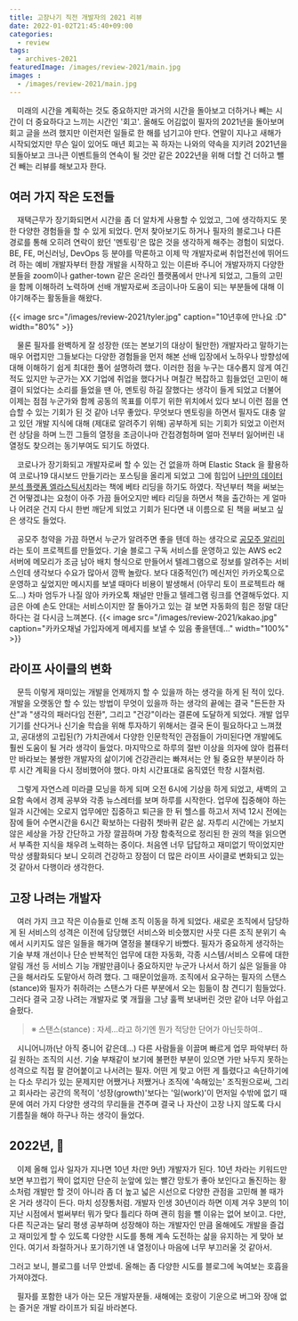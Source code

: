 ```yaml
---
title: 고장나기 직전 개발자의 2021 리뷰
date: 2022-01-02T21:45:40+09:00
categories:
  - review
tags:
  - archives-2021
featuredImage: /images/review-2021/main.jpg
images :
  - /images/review-2021/main.jpg
---
```



　미래의 시간을 계획하는 것도 중요하지만 과거의 시간을 돌아보고 더하거나 빼는 시간이 더 중요하다고 느끼는 시간인 '회고'. 올해도 어김없이 필자의 2021년을 돌아보며 회고 글을 쓰려 했지만 이런저런 일들로 한 해를 넘기고야 만다. 연말이 지나고 새해가 시작되었지만 무슨 일이 있어도 매년 회고는 꼭 하자는 나와의 약속을 지키려 2021년을 되돌아보고 크나큰 이벤트들의 연속이 될 것만 같은 2022년을 위해 더할 건 더하고 뺄 건 빼는 리뷰를 해보고자 한다.


## 여러 가지 작은 도전들

　재택근무가 장기화되면서 시간을 좀 더 알차게 사용할 수 있었고, 그에 생각하지도 못한 다양한 경험들을 할 수 있게 되었다. 먼저 찾아보기도 하거나 필자의 블로그나 다른 경로를 통해 오히려 연락이 왔던 '멘토링'은 많은 것을 생각하게 해주는 경험이 되었다. BE, FE, 머신러닝, DevOps 등 분야를 막론하고 이제 막 개발자로써 취업전선에 뛰어드려 하는 예비 개발자부터 한참 개발을 시작하고 있는 이른바 주니어 개발자까지 다양한 분들을 zoom이나 gather-town 같은 온라인 플랫폼에서 만나게 되었고, 그들의 고민을 함께 이해하려 노력하며 선배 개발자로써 조금이나마 도움이 되는 부분들에 대해 이야기해주는 활동들을 해왔다.

{{< image src="/images/review-2021/tyler.jpg" caption="10년후에 만나요 :D" width="80%" >}}

　물론 필자를 완벽하게 잘 성장한 (또는 본보기의 대상이 될만한) 개발자라고 말하기는 매우 어렵지만 그들보다는 다양한 경험들을 먼저 해본 선배 입장에서 노하우나 방향성에 대해 이해하기 쉽게 최대한 풀어 설명하려 했다. 이러한 점을 누구는 대수롭지 않게 여긴 적도 있지만 누군가는 XX 기업에 취업을 했다거나 며칠간 복잡하고 힘들었던 고민이 해결이 되었다는 소리를 들었을 땐 아, 멘토링 하길 잘했다는 생각이 들게 되었고 더불어 이제는 점점 누군가와 함께 공동의 목표를 이루기 위한 위치에서 있다 보니 이런 점을 연습할 수 있는 기회가 된 것 같아 너무 좋았다. 무엇보다 멘토링을 하면서 필자도 대충 알고 있던 개발 지식에 대해 (제대로 알려주기 위해) 공부하게 되는 기회가 되었고 이런저런 상담을 하며 느낀 그들의 열정을 조금이나마 간접경험하며 얼마 전부터 잃어버린 내 열정도 찾으려는 동기부여도 되기도 하였다.

　코로나가 장기화되고 개발자로써 할 수 있는 건 없을까 하며 Elastic Stack 을 활용하여 코로나19 대시보드 만들기라는 포스팅을 올리게 되었고 그에 힘입어 [나만의 데이터 분석 플랫폼 엘라스틱서치](http://www.kyobobook.co.kr/product/detailViewKor.laf?barcode=9791165920500)라는 책에 베타 리딩을 하기도 하였다. 작년부터 책을 써보는 건 어떻겠냐는 요청이 아주 가끔 들어오지만 베타 리딩을 하면서 책을 출간하는 게 얼마나 어려운 건지 다시 한번 깨닫게 되었고 기회가 된다면 내 이름으로 된 책을 써보고 싶은 생각도 들었다.

　공모주 청약을 가끔 하면서 누군가 알려주면 좋을 텐데 하는 생각으로 [공모주 알리미](https://hilarious-pearl-833.notion.site/89148aa1197646fa8465d844400e9f5f) 라는 토이 프로젝트를 만들었다. 기술 블로그 구독 서비스를 운영하고 있는 AWS ec2 서버에 메모리가 조금 남아 배치 형식으로 만들어서 텔레그램으로 정보를 알려주는 서비스인데 생각보다 수요가 많아서 깜짝 놀랐다. 보다 대중적인(?) 메신저인 카카오톡으로 운영하고 싶었지만 메시지를 보낼 때마다 비용이 발생해서 (아무리 토이 프로젝트라 해도...) 차마 엄두가 나질 않아 카카오톡 채널만 만들고 텔레그램 링크를 연결해두었다. 지금은 아예 손도 안대는 서비스이지만 잘 돌아가고 있는 걸 보면 자동화의 힘은 정말 대단하다는 걸 다시금 느껴본다.
{{< image src="/images/review-2021/kakao.jpg" caption="카카오채널 가입자에게 메세지를 보낼 수 있음 좋을텐데..." width="100%" >}}


## 라이프 사이클의 변화

　문득 이렇게 재미있는 개발을 언제까지 할 수 있을까 하는 생각을 하게 된 적이 있다. 개발을 오랫동안 할 수 있는 방법이 무엇이 있을까 하는 생각의 끝에는 결국 "든든한 자산"과 "생각의 패러다임 전환", 그리고 "건강"이라는 결론에 도달하게 되었다. 개발 업무 기기를 산다거나 신기술 학습을 위해 투자하기 위해서는 결국 돈이 필요하다고 느껴졌고, 공대생의 고립된(?) 가치관에서 다양한 인문학적인 관점들이 가미된다면 개발에도 훨씬 도움이 될 거라 생각이 들었다. 마지막으로 하루의 절반 이상을 의자에 앉아 컴퓨터만 바라보는 불쌍한 개발자의 삶이기에 건강관리는 빠져서는 안 될 중요한 부분이라 하루 시간 계획을 다시 정비했어야 했다. 마치 시간표대로 움직였던 학창 시절처럼.


　그렇게 자연스레 미라클 모닝을 하게 되며 오전 6시에 기상을 하게 되었고, 새벽의 고요함 속에서 경제 공부와 각종 뉴스레터를 보며 하루를 시작한다. 업무에 집중해야 하는 일과 시간에는 오로지 업무에만 집중하고 퇴근을 한 뒤 헬스를 하고서 저녁 12시 전에는 잠에 들어 수면시간을 6시간 확보하는 다람쥐 쳇바퀴 같은 삶. 자투리 시간에는 가보지 않은 세상을 가장 간단하고 가장 깔끔하며 가장 함축적으로 정리된 한 권의 책을 읽으면서 부족한 지식을 채우려 노력하는 중이다. 처음엔 너무 답답하고 재미없기 딱이었지만 막상 생활화되다 보니 오히려 건강하고 장점이 더 많은 라이프 사이클로 변화되고 있는 것 같아서 다행이라 생각한다.


## 고장 나려는 개발자

　여러 가지 크고 작은 이슈들로 인해 조직 이동을 하게 되었다. 새로운 조직에서 담당하게 된 서비스의 성격은 이전에 담당했던 서비스와 비슷했지만 사뭇 다른 조직 분위기 속에서 시키지도 않은 일들을 해가며 열정을 불태우기 바빴다. 필자가 중요하게 생각하는 기술 부채 개선이나 단순 반복적인 업무에 대한 자동화, 각종 시스템/서비스 오류에 대한 알림 개선 등 서비스 기능 개발만큼이나 중요하지만 누군가 나서서 하기 싫은 일들을 야근을 해서라도 도맡아서 하려 했다. 그 때문이었을까. 조직에서 요구하는 필자의 스탠스(stance)와 필자가 취하려는 스탠스가 다른 부분에서 오는 힘듦이 참 견디기 힘들었다. 그러다 결국 고장 나려는 개발자로 몇 개월을 그냥 훌쩍 보내버린 것만 같아 너무 아쉽고 슬펐다.

> ※ 스탠스(stance) : 자세...라고 하기엔 뭔가 적당한 단어가 아닌듯하여..


　시니어니까(난 아직 중니어 같은데...) 다른 사람들을 이끌며 빠르게 업무 파악부터 하길 원하는 조직의 시선. 기술 부채같이 보기에 불편한 부분이 있으면 가만 놔두지 못하는 성격으로 직접 팔 걷어붙이고 나서려는 필자. 어떤 게 맞고 어떤 게 틀렸다고 속단하기에는 다소 무리가 있는 문제지만 어쨌거나 저쨌거나 조직에 '속해있는' 조직원으로써, 그리고 회사라는 공간의 목적이 '성장(growth)'보다는 '일(work)'이 먼저일 수밖에 없기 때문에 여러 가지 다양한 생각의 무리들을 견주며 결국 나 자산이 고장 나지 않도록 다시 기름칠을 해야 하구나 하는 생각이 들었다.


## 2022년, 🐯

　이제 올해 입사 일자가 지나면 10년 차(만 9년) 개발자가 된다. 10년 차라는 키워드만 보면 부끄럽기 짝이 없지만 단순히 눈앞에 있는 빨간 망토가 좋아 보인다고 돌진하는 황소처럼 개발만 할 것이 아니라 좀 더 높고 넓은 시선으로 다양한 관점을 고민해 볼 때가 온 거라 생각이 든다. 마치 성장통처럼. 개발자 인생 30년이라 하면 이제 겨우 3분의 1이 지난 시점에서 벌써부터 뭐가 맞다 틀리다 하며 괜히 힘을 뺄 이유는 없어 보이고. 다만, 다른 직군과는 달리 평생 공부하며 성장해야 하는 개발자인 만큼 올해에도 개발을 즐겁고 재미있게 할 수 있도록 다양한 시도를 통해 계속 도전하는 삶을 유지하는 게 맞아 보인다. 여기서 좌절하거나 포기하기엔 내 열정이나 마음에 너무 부끄러울 것 같아서.

  그러고 보니, 블로그를 너무 안썼네. 올해는 좀 다양한 시도를 블로그에 녹여보는 호흡을 가져야겠다.

　필자를 포함한 내가 아는 모든 개발자분들. 새해에는 호랑이 기운으로 버그와 장애 없는 즐거운 개발 라이프가 되길 바라본다.
